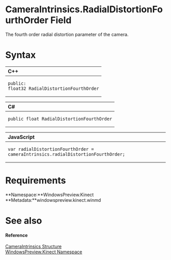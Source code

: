 CameraIntrinsics.RadialDistortionFourthOrder Field  
==================================================  

The fourth order radial distortion parameter of the camera. <span id="syntaxSection"></span>

Syntax  
======  

<table>
<colgroup>
<col width="100%" />
</colgroup>
<thead>
<tr class="header">
<th align="left">C++</th>
</tr>
</thead>
<tbody>
<tr class="odd">
<td align="left"><pre><code>public:  
float32 RadialDistortionFourthOrder</code></pre></td>
</tr>
</tbody>
</table>

<table>
<colgroup>
<col width="100%" />
</colgroup>
<thead>
<tr class="header">
<th align="left">C#</th>
</tr>
</thead>
<tbody>
<tr class="odd">
<td align="left"><pre><code>public float RadialDistortionFourthOrder</code></pre></td>
</tr>
</tbody>
</table>

<table>
<colgroup>
<col width="100%" />
</colgroup>
<thead>
<tr class="header">
<th align="left">JavaScript</th>
</tr>
</thead>
<tbody>
<tr class="odd">
<td align="left"><pre><code>var radialDistortionFourthOrder = cameraIntrinsics.radialDistortionFourthOrder;</code></pre></td>
</tr>
</tbody>
</table>

<span id="requirements"></span>

Requirements  
============  

**Namespace:**WindowsPreview.Kinect  
**Metadata:**windowspreview.kinect.winmd  

<span id="ID4EX"></span>

See also  
========  

<span id="ID4EZ"></span>
#### Reference  

[CameraIntrinsics Structure](../../CameraIntrinsics_Structure.md)  
 [WindowsPreview.Kinect Namespace](../../../Kinect.md)  



<!--Please do not edit the data in the comment block below.-->
<!--
TOCTitle : RadialDistortionFourthOrder Field
RLTitle : CameraIntrinsics.RadialDistortionFourthOrder Field
KeywordK : RadialDistortionFourthOrder field
KeywordK : CameraIntrinsics.RadialDistortionFourthOrder field
KeywordF : WindowsPreview.Kinect.CameraIntrinsics.RadialDistortionFourthOrder
KeywordF : CameraIntrinsics.RadialDistortionFourthOrder
KeywordF : RadialDistortionFourthOrder
KeywordF : WindowsPreview.Kinect.CameraIntrinsics.RadialDistortionFourthOrder
KeywordA : F:WindowsPreview.Kinect.CameraIntrinsics.RadialDistortionFourthOrder
AssetID : F:WindowsPreview.Kinect.CameraIntrinsics.RadialDistortionFourthOrder
Locale : en-us
CommunityContent : 1
APIType : Managed
APILocation : windowspreview.kinect.winmd
APIName : WindowsPreview.Kinect.CameraIntrinsics.RadialDistortionFourthOrder
TargetOS : Windows
TopicType : kbSyntax
DevLang : VB
DevLang : CSharp
DevLang : JavaScript
DevLang : C++
DocSet : K4Wv2
ProjType : K4Wv2Proj
Technology : Kinect for Windows
Product : Kinect for Windows SDK v2
productversion : 20
-->
